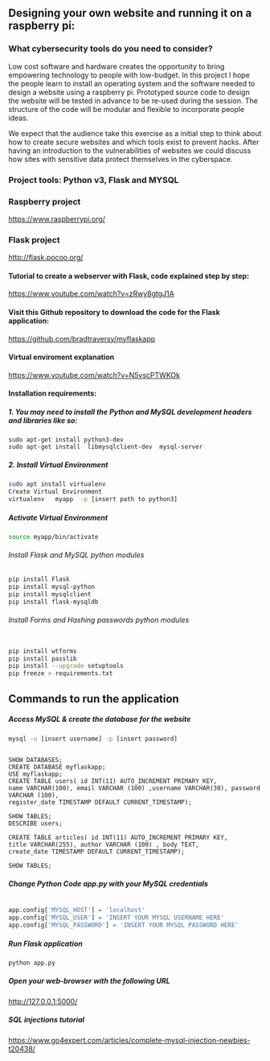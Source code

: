 ## Designing your own website and running it on a raspberry pi:
### What cybersecurity tools do you need to consider?
Low cost software and hardware creates the opportunity to bring empowering technology to people with low-budget. In this project I hope the people  learn to install an operating system and the software needed to design a website using a raspberry pi. Prototyped source code to design the website will be tested in advance to be re-used during the session. The structure of the code will be modular and flexible to incorporate people ideas.

We expect that the audience take this exercise as a initial step to think about how to create secure websites and which tools exist to prevent hacks.  After having an introduction to the vulnerabilities of  websites we could discuss how sites with sensitive data protect themselves in the cyberspace.

### Project tools: Python v3, Flask and MYSQL


### Raspberry project 
https://www.raspberrypi.org/

### Flask project 
http://flask.pocoo.org/

#### Tutorial to create a webserver with Flask, code explained step by step: 
https://www.youtube.com/watch?v=zRwy8gtgJ1A

#### Visit this Github repository to download the code for the Flask application: 
https://github.com/bradtraversy/myflaskapp

#### Virtual enviroment explanation 
https://www.youtube.com/watch?v=N5vscPTWKOk

#### Installation requirements:

##### 1. You may need to install the Python and MySQL development headers and libraries like so: 

``` console
sudo apt-get install python3-dev 
sudo apt-get install  libmysqlclient-dev  mysql-server 
```

##### 2. Install Virtual Environment 
```sh
sudo apt install virtualenv 
Create Virtual Environment 
virtualenv   myapp  -p [insert path to python3] 
```

##### Activate Virtual Environment 

```sh
source myapp/bin/activate
```

###### Install Flask and MySQL python modules 

```sh
pip install Flask 
pip install mysql-python 
pip install mysqlclient 
pip install flask-mysqldb

```

###### Install Forms and Hashing passwords python modules 

```sh

pip install wtforms 
pip install passlib 
pip install --upgrade setuptools 
pip freeze > requirements.txt

```

## Commands to run the application

##### Access MySQL & create the database for the website 

```sh
mysql -u [insert username] -p [insert password]
```

```mysql

SHOW DATABASES;
CREATE DATABASE myflaskapp;
USE myflaskapp;
CREATE TABLE users( id INT(11) AUTO_INCREMENT PRIMARY KEY,
name VARCHAR(100), email VARCHAR (100) ,username VARCHAR(30), password VARCHAR (100),
register_date TIMESTAMP DEFAULT CURRENT_TIMESTAMP);

SHOW TABLES;
DESCRIBE users;

CREATE TABLE articles( id INT(11) AUTO_INCREMENT PRIMARY KEY,
title VARCHAR(255), author VARCHAR (100) , body TEXT,
create_date TIMESTAMP DEFAULT CURRENT_TIMESTAMP);

SHOW TABLES;

```

##### Change Python Code app.py with your MySQL credentials

```python

app.config['MYSQL_HOST'] = 'localhost' 
app.config['MYSQL_USER'] = 'INSERT YOUR MYSQL USERNAME HERE' 
app.config['MYSQL_PASSWORD'] = 'INSERT YOUR MYSQL PASSWORD HERE'

```

##### Run Flask application 

```sh
python app.py 

```

##### Open your web-browser with the following URL
 http://127.0.0.1:5000/ 

##### SQL injections tutorial 
https://www.go4expert.com/articles/complete-mysql-injection-newbies-t20438/




